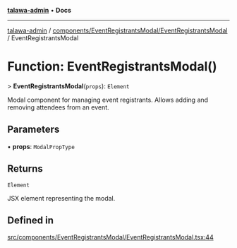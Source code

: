 [**talawa-admin**](../../../../README.md) • **Docs**

***

[talawa-admin](../../../../modules.md) / [components/EventRegistrantsModal/EventRegistrantsModal](../README.md) / EventRegistrantsModal

# Function: EventRegistrantsModal()

\> **EventRegistrantsModal**(`props`): `Element`

Modal component for managing event registrants.
Allows adding and removing attendees from an event.

## Parameters

• **props**: `ModalPropType`

## Returns

`Element`

JSX element representing the modal.

## Defined in

[src/components/EventRegistrantsModal/EventRegistrantsModal.tsx:44](https://github.com/PalisadoesFoundation/talawa-admin/blob/b465221425f3dcc638f77fbf5f1ccedb8e0dd082/src/components/EventRegistrantsModal/EventRegistrantsModal.tsx#L44)
